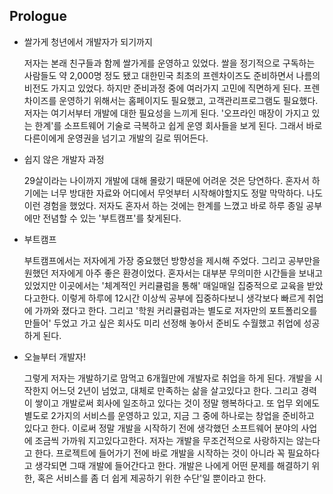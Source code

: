## Prologue

-   쌀가게 청년에서 개발자가 되기까지

    저자는 본래 친구들과 함께 쌀가게를 운영하고 있었다. 쌀을 정기적으로 구독하는 사람들도 약 2,000명 정도 됐고 대한민국 최초의 프렌차이즈도 준비하면서 나름의 비전도 가지고 있었다. 하지만 준비과정 중에 여러가지 고민에 직면하게 된다. 프렌차이즈를 운영하기 위해서는 홈페이지도 필요했고, 고객관리프로그램도 필요했다. 저자는 여기서부터 개발에 대한 필요성을 느끼게 된다. '오프라인 매장이 가지고 있는 한계'를 소프트웨어 기술로 극복하고 쉽게 운영 회사들을 보게 된다. 그래서 바로 다른이에게 운영권을 넘기고 개발의 길로 뛰어든다.

-   쉽지 않은 개발자 과정

    29살이라는 나이까지 개발에 대해 몰랐기 때문에 어려운 것은 당연하다. 혼자서 하기에는 너무 방대한 자료와 어디에서 무엇부터 시작해야할지도 정말 막막하다. 나도 이런 경험을 했었다. 저자도 혼자서 하는 것에는 한계를 느꼈고 바로 하루 종일 공부에만 전념할 수 있는 '부트캠프'를 찾게된다.

-   부트캠프

    부트캠프에서는 저자에게 가장 중요했던 방향성을 제시해 주었다. 그리고 공부만을 원했던 저자에게 아주 좋은 환경이었다. 혼자서는 대부분 무의미한 시간들을 보내고 있었지만 이곳에서는 '체계적인 커리큘럼을 통해' 매일매일 집중적으로 교육을 받았다고한다. 이렇게 하루에 12시간 이상씩 공부에 집중하다보니 생각보다 빠르게 취업에 가까와 졌다고 한다. 그리고 '학원 커리큘럼과는 별도로 저자만의 포트폴리오를 만들어' 두었고 가고 싶은 회사도 미리 선정해 놓아서 준비도 수월했고 취업에 성공하게 된다.

-   오늘부터 개발자!

    그렇게 저자는 개발하기로 맘먹고 6개월만에 개발자로 취업을 하게 된다. 개발을 시작한지 어느덧 2년이 넘었고, 대체로 만족하는 삶을 살고있다고 한다. 그리고 경력이 쌓이고 개발로써 회사에 일조하고 있다는 것이 정말 행복하다고. 또 업무 외에도 별도로 2가지의 서비스를 운영하고 있고, 지금 그 중에 하나로는 창업을 준비하고 있다고 한다. 이로써 정말 개발을 시작하기 전에 생각했던 소프트웨어 분야의 사업에 조금씩 가까워 지고있다고한다. 저자는 개발을 무조건적으로 사랑하지는 않는다고 한다. 프로젝트에 들어가기 전에 바로 개발을 시작하는 것이 아니라 꼭 필요하다고 생각되면 그때 개발에 들어간다고 한다. 개발은 나에게 어떤 문제를 해결하기 위한, 혹은 서비스를 좀 더 쉽게 제공하기 위한 수단'일 뿐이라고 한다.
